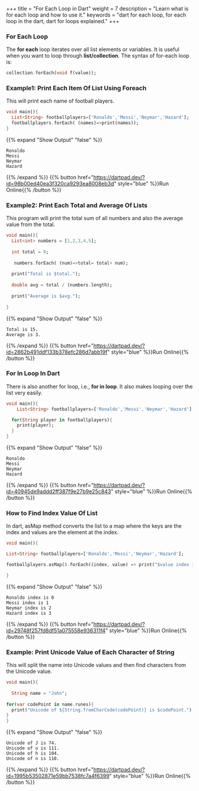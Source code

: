 
+++
title = "For Each Loop in Dart"
weight = 7
description = "Learn what is for each loop and how to use it."
keywords = "dart for each loop, for each loop in the dart, dart for loops explained."
+++

### For Each Loop
The **for each** loop iterates over all list elements or variables. It is useful when you want to loop through **list/collection**. The syntax of for-each loop is:
 ```dart
collection.forEach(void f(value));
``` 


### Example1: Print Each Item Of List Using Foreach
This will print each name of football players.
```dart
void main(){
  List<String> footballplayers=['Ronaldo','Messi','Neymar','Hazard'];
  footballplayers.forEach( (names)=>print(names));
}
```
{{% expand "Show Output" "false" %}}
````plaintext
Ronaldo
Messi
Neymar
Hazard
````
{{% /expand %}}
{{% button href="https://dartpad.dev/?id=98b00ed40ea3f320ca9293ea8008eb3d" style="blue" %}}Run Online{{% /button %}}   

### Example2: Print Each Total and Average Of Lists 
This program will print the total sum of all numbers and also the average value from the total.
```dart
void main(){
  List<int> numbers = [1,2,3,4,5];
  
  int total = 0;
  
   numbers.forEach( (num)=>total= total+ num);
  
  print("Total is $total.");
  
  double avg = total / (numbers.length);
  
  print("Average is $avg.");
  
}
```
{{% expand "Show Output" "false" %}}
````plaintext
Total is 15.
Average is 3.
````
{{% /expand %}}
{{% button href="https://dartpad.dev/?id=2862b491ddf133b378efc286d7abb19f" style="blue" %}}Run Online{{% /button %}}   

### For In Loop In Dart
There is also another for loop, i.e., **for in loop**. It also makes looping over the list very easily.
```dart
void main(){
    List<String> footballplayers=['Ronaldo','Messi','Neymar','Hazard'];

  for(String player in footballplayers){
    print(player);
  }
}
```
{{% expand "Show Output" "false" %}}
````plaintext
Ronaldo
Messi
Neymar
Hazard
````
{{% /expand %}}
{{% button href="https://dartpad.dev/?id=40945de9addd2ff387f9e27b9e25c843" style="blue" %}}Run Online{{% /button %}}   


### How to Find Index Value Of List
In dart, asMap method converts the list to a map where the keys are the index and values are the element at the index.
```dart
void main(){

List<String> footballplayers=['Ronaldo','Messi','Neymar','Hazard'];

footballplayers.asMap().forEach((index, value) => print("$value index is $index"));

}
```
{{% expand "Show Output" "false" %}}
````plaintext
Ronaldo index is 0
Messi index is 1
Neymar index is 2
Hazard index is 3
````
{{% /expand %}}
{{% button href="https://dartpad.dev/?id=29748f257fd8df51a075558e936311f4" style="blue" %}}Run Online{{% /button %}}   


### Example: Print Unicode Value of Each Character of String 
This will split the name into Unicode values and then find characters from the Unicode value. 

```dart
void main(){
  
  String name = "John";
     
for(var codePoint in name.runes){
  print("Unicode of ${String.fromCharCode(codePoint)} is $codePoint.");
}
}
```
{{% expand "Show Output" "false" %}}
````plaintext
Unicode of J is 74.
Unicode of o is 111.
Unicode of h is 104.
Unicode of n is 110.
````
{{% /expand %}} 
{{% button href="https://dartpad.dev/?id=1995b53502871e59bb7538fc7a4f6399" style="blue" %}}Run Online{{% /button %}} 
